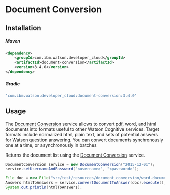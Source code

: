 # Document Conversion

## Installation

##### Maven
```xml
<dependency>
	<groupId>com.ibm.watson.developer_cloud</groupId>
	<artifactId>document-conversion</artifactId>
	<version>3.4.0</version>
</dependency>
```

##### Gradle
```gradle
'com.ibm.watson.developer_cloud:document-conversion:3.4.0'
```

## Usage
The [Document Conversion][document_conversion] service allows to convert pdf, word, and html documents into formats useful to other Watson Cognitive services. Target formats include normalized html, plain text, and sets of potential answers for Watson question answering. You can convert documents synchronously one at a time, or asynchronously in batches

Returns the document list using the [Document Conversion][document_conversion] service.

```java
DocumentConversion service = new DocumentConversion("2015-12-01");
service.setUsernameAndPassword("<username>", "<password>");

File doc = new File("src/test/resources/document_conversion/word-document-heading-input.doc");
Answers htmlToAnswers = service.convertDocumentToAnswer(doc).execute();
System.out.println(htmlToAnswers);
```

[document_conversion]: http://www.ibm.com/watson/developercloud/doc/document-conversion/